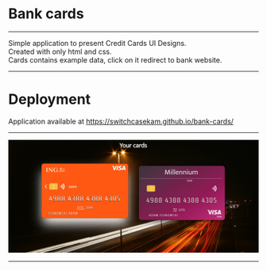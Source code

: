 # Bank cards

---

Simple application to present Credit Cards UI Designs.<br>
Created with only html and css.<br>
Cards contains example data, click on it redirect to bank website.
<br>


---
# Deployment
Application available at https://switchcasekam.github.io/bank-cards/

----

![alt text](https://github.com/SwitchCaseKam/bank-cards/blob/main/example-pic.jpg?raw=true)

---